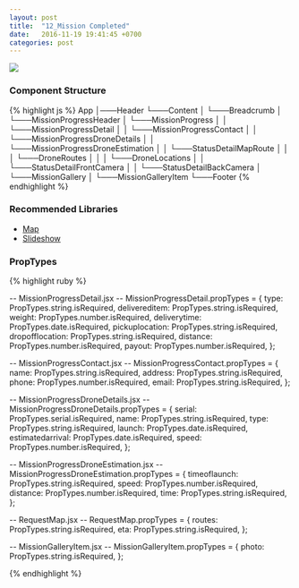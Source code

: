 ```yaml
---
layout: post
title:  "12_Mission Completed"
date:   2016-11-19 19:41:45 +0700
categories: post
---
```


<img src="{{ site.github.url }}/images/posts/2016-11-19/12_Mission-Completed.jpg">

### Component Structure

{% highlight js %}
App
│───Header
└───Content
│   └───Breadcrumb
│   └───MissionProgressHeader
│   └───MissionProgress
│   │   └───MissionProgressDetail
│   │   └───MissionProgressContact
│   │   └───MissionProgressDroneDetails
│   │   └───MissionProgressDroneEstimation
│   │   └───StatusDetailMapRoute
│   │   │   └───DroneRoutes
│   │   │   └───DroneLocations
│   │   └───StatusDetailFrontCamera
│   │   └───StatusDetailBackCamera
│   └───MissionGallery
│       └───MissionGalleryItem
└───Footer
{% endhighlight %}

### Recommended Libraries

* [Map](https://github.com/istarkov/google-map-react)
* [Slideshow](https://github.com/xiaolin/react-image-gallery)

### PropTypes

{% highlight ruby %}

-- MissionProgressDetail.jsx --
MissionProgressDetail.propTypes = {
  type: PropTypes.string.isRequired,
  delivereditem: PropTypes.string.isRequired,
  weight: PropTypes.number.isRequired,
  deliverytime: PropTypes.date.isRequired,
  pickuplocation: PropTypes.string.isRequired,
  dropofflocation: PropTypes.string.isRequired,
  distance: PropTypes.number.isRequired,
  payout: PropTypes.number.isRequired,
};

-- MissionProgressContact.jsx --
MissionProgressContact.propTypes = {
  name: PropTypes.string.isRequired,
  address: PropTypes.string.isRequired,
  phone: PropTypes.number.isRequired,
  email: PropTypes.string.isRequired,
};

-- MissionProgressDroneDetails.jsx --
MissionProgressDroneDetails.propTypes = {
  serial: PropTypes.serial.isRequired,
  name: PropTypes.string.isRequired,
  type: PropTypes.string.isRequired,
  launch: PropTypes.date.isRequired,
  estimatedarrival: PropTypes.date.isRequired,
  speed: PropTypes.number.isRequired,
};

-- MissionProgressDroneEstimation.jsx --
MissionProgressDroneEstimation.propTypes = {
  timeoflaunch: PropTypes.string.isRequired,
  speed: PropTypes.number.isRequired,
  distance: PropTypes.number.isRequired,
  time: PropTypes.string.isRequired,
};

-- RequestMap.jsx --
RequestMap.propTypes = {
  routes: PropTypes.string.isRequired,
  eta: PropTypes.string.isRequired,
};

-- MissionGalleryItem.jsx --
MissionGalleryItem.propTypes = {
  photo: PropTypes.string.isRequired,
};

{% endhighlight %}
